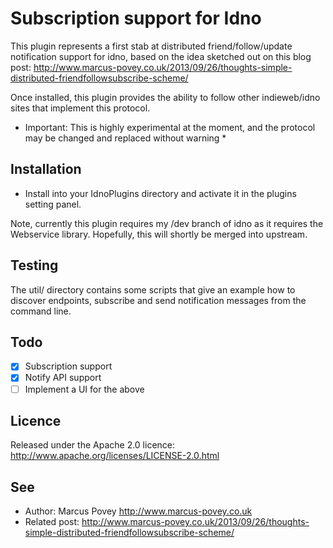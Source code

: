 Subscription support for Idno
=============================

This plugin represents a first stab at distributed friend/follow/update notification support for idno, based on the idea sketched out on this blog post: http://www.marcus-povey.co.uk/2013/09/26/thoughts-simple-distributed-friendfollowsubscribe-scheme/

Once installed, this plugin provides the ability to follow other indieweb/idno sites that implement this protocol. 

* Important: This is highly experimental at the moment, and the protocol may be changed and replaced without warning *

Installation
------------

* Install into your IdnoPlugins directory and activate it in the plugins setting panel.

Note, currently this plugin requires my /dev branch of idno as it requires the Webservice library. Hopefully, this will shortly be merged into upstream.

Testing
-------

The util/ directory contains some scripts that give an example how to discover endpoints, subscribe and send notification messages from the command line.

Todo
----
* [X] Subscription support
* [X] Notify API support
* [ ] Implement a UI for the above

Licence
-------

Released under the Apache 2.0 licence: http://www.apache.org/licenses/LICENSE-2.0.html

See
---
 * Author: Marcus Povey <http://www.marcus-povey.co.uk> 
 * Related post: http://www.marcus-povey.co.uk/2013/09/26/thoughts-simple-distributed-friendfollowsubscribe-scheme/
